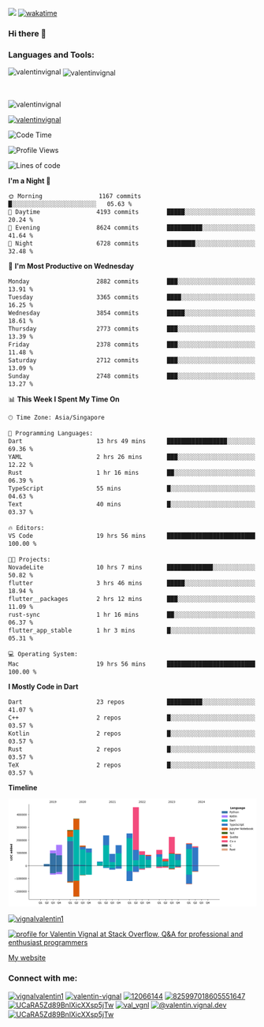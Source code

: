 
![](https://komarev.com/ghpvc/?username=valentinvignal&label=Profile%20views&color=0e75b6&style=flat)
[![wakatime](https://wakatime.com/badge/user/a700230c-ba51-4378-8fbc-fbcb542401ed.svg)](https://wakatime.com/@a700230c-ba51-4378-8fbc-fbcb542401ed)

### Hi there 👋

<h3 align="left">Languages and Tools:</h3>


<p><img align="left" src="https://github-readme-stats.vercel.app/api?username=ValentinVignal&count_private=true&show_icons=true&theme=dark" alt="valentinvignal" /></p>

<p>&nbsp;<img align="center" src="https://github-readme-stats.vercel.app/api/top-langs/?username=ValentinVignal&hide=jupyter%20notebook&layout=compact&theme=dark" alt="valentinvignal" /></p>

<br/>

<p><img align="center" src="https://github-readme-streak-stats.herokuapp.com/?user=valentinvignal&theme=dark" alt="valentinvignal" /></p>


<p align="left"> <a href="https://github.com/ryo-ma/github-profile-trophy"><img src="https://github-profile-trophy.vercel.app/?username=valentinvignal&theme=darkhub" alt="valentinvignal" /></a> </p>

<!--START_SECTION:waka-->
![Code Time](http://img.shields.io/badge/Code%20Time-2%2C519%20hrs%2034%20mins-blue)

![Profile Views](http://img.shields.io/badge/Profile%20Views-0-blue)

![Lines of code](https://img.shields.io/badge/From%20Hello%20World%20I%27ve%20Written-3.5%20million%20lines%20of%20code-blue)

**I'm a Night 🦉** 

```text
🌞 Morning                1167 commits        █░░░░░░░░░░░░░░░░░░░░░░░░   05.63 % 
🌆 Daytime                4193 commits        █████░░░░░░░░░░░░░░░░░░░░   20.24 % 
🌃 Evening                8624 commits        ██████████░░░░░░░░░░░░░░░   41.64 % 
🌙 Night                  6728 commits        ████████░░░░░░░░░░░░░░░░░   32.48 % 
```
📅 **I'm Most Productive on Wednesday** 

```text
Monday                   2882 commits        ███░░░░░░░░░░░░░░░░░░░░░░   13.91 % 
Tuesday                  3365 commits        ████░░░░░░░░░░░░░░░░░░░░░   16.25 % 
Wednesday                3854 commits        █████░░░░░░░░░░░░░░░░░░░░   18.61 % 
Thursday                 2773 commits        ███░░░░░░░░░░░░░░░░░░░░░░   13.39 % 
Friday                   2378 commits        ███░░░░░░░░░░░░░░░░░░░░░░   11.48 % 
Saturday                 2712 commits        ███░░░░░░░░░░░░░░░░░░░░░░   13.09 % 
Sunday                   2748 commits        ███░░░░░░░░░░░░░░░░░░░░░░   13.27 % 
```


📊 **This Week I Spent My Time On** 

```text
🕑︎ Time Zone: Asia/Singapore

💬 Programming Languages: 
Dart                     13 hrs 49 mins      █████████████████░░░░░░░░   69.36 % 
YAML                     2 hrs 26 mins       ███░░░░░░░░░░░░░░░░░░░░░░   12.22 % 
Rust                     1 hr 16 mins        ██░░░░░░░░░░░░░░░░░░░░░░░   06.39 % 
TypeScript               55 mins             █░░░░░░░░░░░░░░░░░░░░░░░░   04.63 % 
Text                     40 mins             █░░░░░░░░░░░░░░░░░░░░░░░░   03.37 % 

🔥 Editors: 
VS Code                  19 hrs 56 mins      █████████████████████████   100.00 % 

🐱‍💻 Projects: 
NovadeLite               10 hrs 7 mins       █████████████░░░░░░░░░░░░   50.82 % 
flutter                  3 hrs 46 mins       █████░░░░░░░░░░░░░░░░░░░░   18.94 % 
flutter__packages        2 hrs 12 mins       ███░░░░░░░░░░░░░░░░░░░░░░   11.09 % 
rust-sync                1 hr 16 mins        ██░░░░░░░░░░░░░░░░░░░░░░░   06.37 % 
flutter_app_stable       1 hr 3 mins         █░░░░░░░░░░░░░░░░░░░░░░░░   05.31 % 

💻 Operating System: 
Mac                      19 hrs 56 mins      █████████████████████████   100.00 % 
```

**I Mostly Code in Dart** 

```text
Dart                     23 repos            ██████████░░░░░░░░░░░░░░░   41.07 % 
C++                      2 repos             █░░░░░░░░░░░░░░░░░░░░░░░░   03.57 % 
Kotlin                   2 repos             █░░░░░░░░░░░░░░░░░░░░░░░░   03.57 % 
Rust                     2 repos             █░░░░░░░░░░░░░░░░░░░░░░░░   03.57 % 
TeX                      2 repos             █░░░░░░░░░░░░░░░░░░░░░░░░   03.57 % 
```



**Timeline**

![Lines of Code chart](https://raw.githubusercontent.com/ValentinVignal/ValentinVignal/main/assets/bar_graph.png)


<!--END_SECTION:waka-->

<p align="left"> <a href="https://twitter.com/vignalvalentin1" target="blank"><img src="https://img.shields.io/twitter/follow/vignalvalentin1?logo=twitter" alt="vignalvalentin1" /></a> </p>

<a href="https://stackoverflow.com/users/12066144/valentin-vignal"><img src="https://stackexchange.com/users/flair/16694563.png?theme=dark" width="208" height="58" alt="profile for Valentin Vignal at Stack Overflow, Q&amp;A for professional and enthusiast programmers" title="profile for Valentin Vignal at Stack Overflow, Q&amp;A for professional and enthusiast programmers"></a>

[My website](https://valentinvignal.github.io/portfolio/)

<h3 align="left">Connect with me:</h3>
<p align="left">
<a href="https://twitter.com/vignalvalentin1" target="blank"><img align="center" src="https://raw.githubusercontent.com/rahuldkjain/github-profile-readme-generator/master/src/images/icons/Social/twitter.svg" alt="vignalvalentin1" height="30" width="40" /></a>
<a href="https://linkedin.com/in/valentin-vignal" target="blank"><img align="center" src="https://raw.githubusercontent.com/rahuldkjain/github-profile-readme-generator/master/src/images/icons/Social/linked-in-alt.svg" alt="valentin-vignal" height="30" width="40" /></a>
<a href="https://stackoverflow.com/users/12066144" target="blank"><img align="center" src="https://raw.githubusercontent.com/rahuldkjain/github-profile-readme-generator/master/src/images/icons/Social/stack-overflow.svg" alt="12066144" height="30" width="40" /></a>
<a href="https://discordapp.com/users/825997018605551647" target="blank"><img align="center" src="https://raw.githubusercontent.com/rahuldkjain/github-profile-readme-generator/master/src/images/icons/Social/discord.svg" alt="825997018605551647" height="30" width="40" /></a>
<a href="https://www.reddit.com/user/ValentinVignal" target="blank"><img align="center" src="https://raw.githubusercontent.com/rahuldkjain/github-profile-readme-generator/master/src/images/icons/Social/reddit.svg" alt="UCaRA5Zd89BnlXicXXsp5jTw" height="30" width="40" /></a>
<a href="https://instagram.com/valentin_vignal" target="blank"><img align="center" src="https://raw.githubusercontent.com/rahuldkjain/github-profile-readme-generator/master/src/images/icons/Social/instagram.svg" alt="val_vgnl" height="30" width="40" /></a>
<a href="https://medium.com/@valentin.vignal.dev" target="blank"><img align="center" src="https://raw.githubusercontent.com/rahuldkjain/github-profile-readme-generator/master/src/images/icons/Social/medium.svg" alt="@valentin.vignal.dev" height="30" width="40" /></a>
<a href="https://www.youtube.com/channel/UCaRA5Zd89BnlXicXXsp5jTw" target="blank"><img align="center" src="https://raw.githubusercontent.com/rahuldkjain/github-profile-readme-generator/master/src/images/icons/Social/youtube.svg" alt="UCaRA5Zd89BnlXicXXsp5jTw" height="30" width="40" /></a>
</p>


